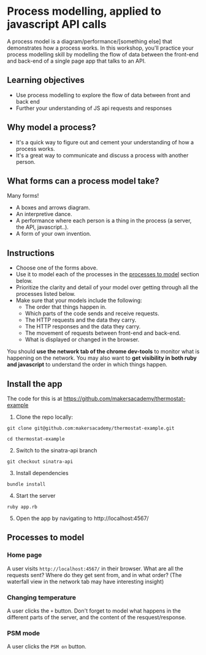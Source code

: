 # Process modelling, applied to javascript API calls

A process model is a diagram/performance/[something else] that demonstrates how a process works. In this workshop, you'll practice your process modelling skill by modelling the flow of data between the front-end and back-end of a single page app that talks to an API.

## Learning objectives

- Use process modelling to explore the flow of data between front and back end
- Further your understanding of JS api requests and responses

## Why model a process?

- It's a quick way to figure out and cement your understanding of how a process works.
- It's a great way to communicate and discuss a process with another person.

## What forms can a process model take?

Many forms!

- A boxes and arrows diagram.
- An interpretive dance.
- A performance where each person is a thing in the process (a server, the API, javascript..).
- A form of your own invention.

## Instructions

- Choose one of the forms above.
- Use it to model each of the processes in the [processes to model](README.md#processes-to-model) section below.
- Prioritize the clarity and detail of your model over getting through all the processes listed below.
- Make sure that your models include the following:
    - The order that things happen in.
    - Which parts of the code sends and receive requests.
    - The HTTP requests and the data they carry.
    - The HTTP responses and the data they carry. 
    - The movement of requests between front-end and back-end.
    - What is displayed or changed in the browser.

You should **use the network tab of the chrome dev-tools** to monitor what is happening on the network. You may also want to **get visibility in both ruby and javascript** to understand the order in which things happen.

## Install the app

The code for this is at https://github.com/makersacademy/thermostat-example

1. Clone the repo locally:
```
git clone git@github.com:makersacademy/thermostat-example.git

cd thermostat-example
```
2. Switch to the sinatra-api branch
```
git checkout sinatra-api
```
3. Install dependencies
```
bundle install
```
4. Start the server
```
ruby app.rb
```
5. Open the app by navigating to http://localhost:4567/

## Processes to model
### Home page

A user visits `http://localhost:4567/` in their browser.
What are all the requests sent? Where do they get sent from, and in what order? (The waterfall view in the network tab may have interesting insight)

### Changing temperature

A user clicks the `+` button.
Don't forget to model what happens in the different parts of the server, and the content of the resquest/response.

### PSM mode

A user clicks the `PSM on` button.

